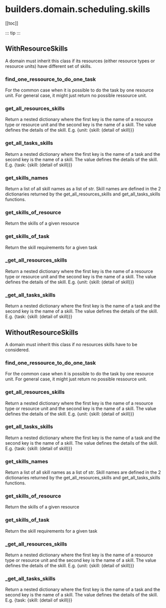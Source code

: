 # builders.domain.scheduling.skills

[[toc]]

::: tip
<skdecide-summary></skdecide-summary>
:::

## WithResourceSkills

A domain must inherit this class if its resources (either resource types or resource units)
have different set of skills.

### find\_one\_ressource\_to\_do\_one\_task <Badge text="WithResourceSkills" type="tip"/>

<skdecide-signature name= "find_one_ressource_to_do_one_task" :sig="{'params': [{'name': 'self'}, {'name': 'task', 'annotation': 'int'}, {'name': 'mode', 'annotation': 'int'}], 'return': 'List[str]'}"></skdecide-signature>

For the common case when it is possible to do the task by one resource unit.
For general case, it might just return no possible ressource unit.

### get\_all\_resources\_skills <Badge text="WithResourceSkills" type="tip"/>

<skdecide-signature name= "get_all_resources_skills" :sig="{'params': [{'name': 'self'}], 'return': 'Dict[str, Dict[str, Any]]'}"></skdecide-signature>

Return a nested dictionary where the first key is the name of a resource type or resource unit
and the second key is the name of a skill. The value defines the details of the skill.
 E.g. {unit: {skill: (detail of skill)}}

### get\_all\_tasks\_skills <Badge text="WithResourceSkills" type="tip"/>

<skdecide-signature name= "get_all_tasks_skills" :sig="{'params': [{'name': 'self'}], 'return': 'Dict[int, Dict[int, Dict[str, Any]]]'}"></skdecide-signature>

Return a nested dictionary where the first key is the name of a task
and the second key is the name of a skill. The value defines the details of the skill.
 E.g. {task: {skill: (detail of skill)}}

### get\_skills\_names <Badge text="WithResourceSkills" type="tip"/>

<skdecide-signature name= "get_skills_names" :sig="{'params': [{'name': 'self'}], 'return': 'Set[str]'}"></skdecide-signature>

Return a list of all skill names as a list of str. Skill names are defined in the 2 dictionaries returned
by the get_all_resources_skills and get_all_tasks_skills functions.

### get\_skills\_of\_resource <Badge text="WithResourceSkills" type="tip"/>

<skdecide-signature name= "get_skills_of_resource" :sig="{'params': [{'name': 'self'}, {'name': 'resource', 'annotation': 'str'}], 'return': 'Dict[str, Any]'}"></skdecide-signature>

Return the skills of a given resource

### get\_skills\_of\_task <Badge text="WithResourceSkills" type="tip"/>

<skdecide-signature name= "get_skills_of_task" :sig="{'params': [{'name': 'self'}, {'name': 'task', 'annotation': 'int'}, {'name': 'mode', 'annotation': 'int'}], 'return': 'Dict[str, Any]'}"></skdecide-signature>

Return the skill requirements for a given task

### \_get\_all\_resources\_skills <Badge text="WithResourceSkills" type="tip"/>

<skdecide-signature name= "_get_all_resources_skills" :sig="{'params': [{'name': 'self'}], 'return': 'Dict[str, Dict[str, Any]]'}"></skdecide-signature>

Return a nested dictionary where the first key is the name of a resource type or resource unit
and the second key is the name of a skill. The value defines the details of the skill.
 E.g. {unit: {skill: (detail of skill)}}

### \_get\_all\_tasks\_skills <Badge text="WithResourceSkills" type="tip"/>

<skdecide-signature name= "_get_all_tasks_skills" :sig="{'params': [{'name': 'self'}], 'return': 'Dict[int, Dict[int, Dict[str, Any]]]'}"></skdecide-signature>

Return a nested dictionary where the first key is the name of a task
and the second key is the name of a skill. The value defines the details of the skill.
 E.g. {task: {skill: (detail of skill)}}

## WithoutResourceSkills

A domain must inherit this class if no resources skills have to be considered.

### find\_one\_ressource\_to\_do\_one\_task <Badge text="WithResourceSkills" type="warn"/>

<skdecide-signature name= "find_one_ressource_to_do_one_task" :sig="{'params': [{'name': 'self'}, {'name': 'task', 'annotation': 'int'}, {'name': 'mode', 'annotation': 'int'}], 'return': 'List[str]'}"></skdecide-signature>

For the common case when it is possible to do the task by one resource unit.
For general case, it might just return no possible ressource unit.

### get\_all\_resources\_skills <Badge text="WithResourceSkills" type="warn"/>

<skdecide-signature name= "get_all_resources_skills" :sig="{'params': [{'name': 'self'}], 'return': 'Dict[str, Dict[str, Any]]'}"></skdecide-signature>

Return a nested dictionary where the first key is the name of a resource type or resource unit
and the second key is the name of a skill. The value defines the details of the skill.
 E.g. {unit: {skill: (detail of skill)}}

### get\_all\_tasks\_skills <Badge text="WithResourceSkills" type="warn"/>

<skdecide-signature name= "get_all_tasks_skills" :sig="{'params': [{'name': 'self'}], 'return': 'Dict[int, Dict[int, Dict[str, Any]]]'}"></skdecide-signature>

Return a nested dictionary where the first key is the name of a task
and the second key is the name of a skill. The value defines the details of the skill.
 E.g. {task: {skill: (detail of skill)}}

### get\_skills\_names <Badge text="WithResourceSkills" type="warn"/>

<skdecide-signature name= "get_skills_names" :sig="{'params': [{'name': 'self'}], 'return': 'Set[str]'}"></skdecide-signature>

Return a list of all skill names as a list of str. Skill names are defined in the 2 dictionaries returned
by the get_all_resources_skills and get_all_tasks_skills functions.

### get\_skills\_of\_resource <Badge text="WithResourceSkills" type="warn"/>

<skdecide-signature name= "get_skills_of_resource" :sig="{'params': [{'name': 'self'}, {'name': 'resource', 'annotation': 'str'}], 'return': 'Dict[str, Any]'}"></skdecide-signature>

Return the skills of a given resource

### get\_skills\_of\_task <Badge text="WithResourceSkills" type="warn"/>

<skdecide-signature name= "get_skills_of_task" :sig="{'params': [{'name': 'self'}, {'name': 'task', 'annotation': 'int'}, {'name': 'mode', 'annotation': 'int'}], 'return': 'Dict[str, Any]'}"></skdecide-signature>

Return the skill requirements for a given task

### \_get\_all\_resources\_skills <Badge text="WithResourceSkills" type="warn"/>

<skdecide-signature name= "_get_all_resources_skills" :sig="{'params': [{'name': 'self'}], 'return': 'Dict[str, Dict[str, Any]]'}"></skdecide-signature>

Return a nested dictionary where the first key is the name of a resource type or resource unit
and the second key is the name of a skill. The value defines the details of the skill.
 E.g. {unit: {skill: (detail of skill)}}

### \_get\_all\_tasks\_skills <Badge text="WithResourceSkills" type="warn"/>

<skdecide-signature name= "_get_all_tasks_skills" :sig="{'params': [{'name': 'self'}], 'return': 'Dict[int, Dict[str, Any]]'}"></skdecide-signature>

Return a nested dictionary where the first key is the name of a task
and the second key is the name of a skill. The value defines the details of the skill.
 E.g. {task: {skill: (detail of skill)}}

